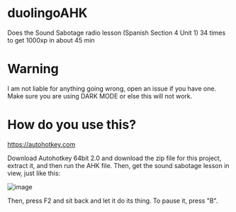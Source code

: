 # duolingoAHK
Does the Sound Sabotage radio lesson (Spanish Section 4 Unit 1) 34 times to get 1000xp in about 45 min

# Warning
I am not liable for anything going wrong, open an issue if you have one. Make sure you are using DARK MODE or else this will not work. 

# How do you use this?
https://autohotkey.com

Download Autohotkey 64bit 2.0 and download the zip file for this project, extract it, and then run the AHK file.
Then, get the sound sabotage lesson in view, just like this:

![image](https://github.com/ShySkill/duolingoAHK/assets/117660637/d908b048-b358-45cc-87f6-796f1d617aa5)

Then, press F2 and sit back and let it do its thing. To pause it, press "B". 

